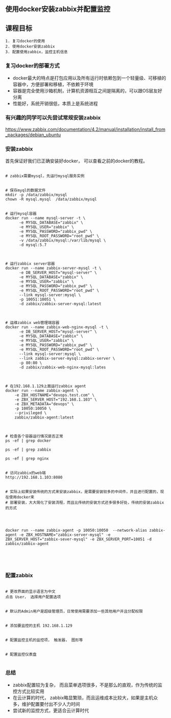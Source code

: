 使用docker安装zabbix并配置监控
--------------------------------


## 课程目标

```
1. 复习docker的使用
2. 使用docker安装zabbix
3. 配置使用zabbix，监控主机信息
```



### 复习docker的部署方式

- docker最大的特点是打包应用以及所有运行时依赖包到一个轻量级、可移植的容器中，方便部署和移植，不依赖于环境
- 容器是完全使用沙箱机制，计算机资源相互之间是隔离的，可以跟OS层友好分离
- 性能好，系统开销很低，本质上是系统进程


### 有兴趣的同学可以先尝试常规安装zabbix
https://www.zabbix.com/documentation/4.2/manual/installation/install_from_packages/debian_ubuntu


### 安装zabbix
首先保证好我们已正确安装好docker， 可以查看之前的docker的教程。

```shell

# zabbix需要mysql，先运行mysql服务实例


# 保存myql的数据文件
mkdir -p /data/zabbix/mysql
chown -R mysql.mysql  /data/zabbix/mysql


# 运行mysql容器
docker run --name mysql-server -t \
      -e MYSQL_DATABASE="zabbix" \
      -e MYSQL_USER="zabbix" \
      -e MYSQL_PASSWORD="zabbix_pwd" \
      -e MYSQL_ROOT_PASSWORD="root_pwd" \
      -v /data/zabbix/mysql:/var/lib/mysql \
      -d mysql:5.7

      
      
# 运行zabbix server容器
docker run --name zabbix-server-mysql -t \   
      -e DB_SERVER_HOST="mysql-server" \
      -e MYSQL_DATABASE="zabbix" \
      -e MYSQL_USER="zabbix" \
      -e MYSQL_PASSWORD="zabbix_pwd" \
      -e MYSQL_ROOT_PASSWORD="root_pwd" \
      --link mysql-server:mysql \
      -p 10051:10051 \                          
      -d zabbix/zabbix-server-mysql:latest
      
      

# 运维zabbix web管理端容器
docker run --name zabbix-web-nginx-mysql -t \
      -e DB_SERVER_HOST="mysql-server" \
      -e MYSQL_DATABASE="zabbix" \
      -e MYSQL_USER="zabbix" \
      -e MYSQL_PASSWORD="zabbix_pwd" \
      -e MYSQL_ROOT_PASSWORD="root_pwd" \
      --link mysql-server:mysql \
      --link zabbix-server-mysql:zabbix-server \
      -p 80:80 \
      -d zabbix/zabbix-web-nginx-mysql:lates
      
      

# 在192.168.1.129上面运行zabbix agent
docker run --name zabbix-agent \
    -e ZBX_HOSTNAME="devops.test.com" \
    -e ZBX_SERVER_HOST="192.168.1.103" \
    -e ZBX_METADATA="devops" \
    -p 10050:10050 \
    --privileged \
    zabbix/zabbix-agent:latest


      
# 检查各个容器运行情况是否正常
ps -ef | grep docker

ps -ef | grep zabbix

ps -ef | grep nginx


# 访问zabbix的web端
http://192.168.1.103:8080


# 实际上如果安装传统的方式来安装zabbix，是需要安装较多的中间件，并且进行配置的，现在使用docker来
# 部署安装，大大简化了安装流程，而且比传统的安装方式还多很多好处，传统的安装zabbix的方式




docker run --name zabbix-agent -p 10050:10050  --network-alias zabbix-agent -e ZBX_HOSTNAME="zabbix-server-mysql" -e ZBX_SERVER_HOST="zabbix-sever-mysql" -e ZBX_SERVER_PORT=10051 -d zabbix/zabbix-agent





```



### 配置zabbix

```shell

# 更改界面的显示语言为中文
点击 User， 选择用户配置选项


# 默认的Admin用户是超级管理员，日常使用需要添加一些其他用户并且分配权限


# 添加要监控的主机 192.168.1.129


# 配置监控主机的监控项， 触发器， 图形等


# 配置监控仪表盘


```




### 总结

- zabbix配置较为复杂， 而且菜单选项很多，不是那么的直观，作为传统的监控方式比较实用
- 在云计算的时代， zabbix略显繁琐，而且运维成本比较大，如果是主机众多，维护配置要付出不少人力时间
- 尝试新的监控方式，更适合云计算时代
















